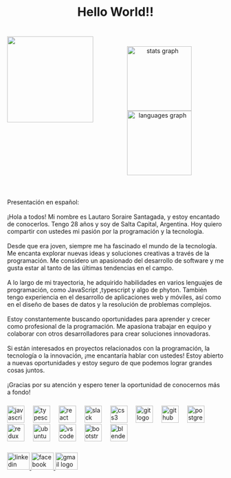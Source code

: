 <h1 align="center">Hello World!!</h1>

###

<br clear="both">

<img align="left" height="200" src="https://media.licdn.com/dms/image/D4D03AQFJ6kfkAaYnXA/profile-displayphoto-shrink_800_800/0/1686078249897?e=1694649600&v=beta&t=5kVelr0KRhum71sMh2HHs7pJHNrOOOQJmRDVqPxw3A4"  />

###

<div align="center">
  <img src="https://github-readme-stats.vercel.app/api?username=Sorsant&hide_title=false&hide_rank=false&show_icons=true&include_all_commits=true&count_private=true&disable_animations=false&theme=dracula&locale=en&hide_border=false&order=1" height="150" alt="stats graph"  />
  <img src="https://github-readme-stats.vercel.app/api/top-langs?username=Sorsant&locale=en&hide_title=false&layout=compact&card_width=320&langs_count=5&theme=dracula&hide_border=false&order=2" height="150" alt="languages graph"  />
</div>

###

<br clear="both">

<p align="left">Presentación en español:<br><br>¡Hola a todos! Mi nombre es Lautaro Soraire Santagada, y estoy encantado de conocerlos. Tengo 28 años y soy de Salta Capital, Argentina. Hoy quiero compartir con ustedes mi pasión por la programación y la tecnología.<br><br>Desde que era joven, siempre me ha fascinado el mundo de la tecnología. Me encanta explorar nuevas ideas y soluciones creativas a través de la programación. Me considero un apasionado del desarrollo de software y me gusta estar al tanto de las últimas tendencias en el campo.<br><br>A lo largo de mi trayectoria, he adquirido habilidades en varios lenguajes de programación, como JavaScript ,typescript y algo de phyton. También tengo experiencia en el desarrollo de aplicaciones web y móviles, así como en el diseño de bases de datos y la resolución de problemas complejos.<br><br>Estoy constantemente buscando oportunidades para aprender y crecer como profesional de la programación. Me apasiona trabajar en equipo y colaborar con otros desarrolladores para crear soluciones innovadoras.<br><br>Si están interesados en proyectos relacionados con la programación, la tecnología o la innovación, ¡me encantaría hablar con ustedes! Estoy abierto a nuevas oportunidades y estoy seguro de que podemos lograr grandes cosas juntos.<br><br>¡Gracias por su atención y espero tener la oportunidad de conocernos más a fondo!

###

<div align="left">
  <img src="https://cdn.jsdelivr.net/gh/devicons/devicon/icons/javascript/javascript-original.svg" height="40" alt="javascript logo"  />
  <img width="12" />
  <img src="https://cdn.jsdelivr.net/gh/devicons/devicon/icons/typescript/typescript-original.svg" height="40" alt="typescript logo"  />
  <img width="12" />
  <img src="https://cdn.jsdelivr.net/gh/devicons/devicon/icons/react/react-original.svg" height="40" alt="react logo"  />
  <img width="12" />
  <img src="https://cdn.jsdelivr.net/gh/devicons/devicon/icons/slack/slack-original.svg" height="40" alt="slack logo"  />
  <img width="12" />
  <img src="https://cdn.jsdelivr.net/gh/devicons/devicon/icons/css3/css3-original.svg" height="40" alt="css3 logo"  />
  <img width="12" />
  <img src="https://cdn.jsdelivr.net/gh/devicons/devicon/icons/git/git-original.svg" height="40" alt="git logo"  />
  <img width="12" />
  <img src="https://cdn.jsdelivr.net/gh/devicons/devicon/icons/github/github-original.svg" height="40" alt="github logo"  />
  <img width="12" />
  <img src="https://cdn.jsdelivr.net/gh/devicons/devicon/icons/postgresql/postgresql-original.svg" height="40" alt="postgresql logo"  />
  <img width="12" />
  <img src="https://cdn.jsdelivr.net/gh/devicons/devicon/icons/redux/redux-original.svg" height="40" alt="redux logo"  />
  <img width="12" />
  <img src="https://cdn.jsdelivr.net/gh/devicons/devicon/icons/ubuntu/ubuntu-plain.svg" height="40" alt="ubuntu logo"  />
  <img width="12" />
  <img src="https://cdn.jsdelivr.net/gh/devicons/devicon/icons/vscode/vscode-original.svg" height="40" alt="vscode logo"  />
  <img width="12" />
  <img src="https://cdn.jsdelivr.net/gh/devicons/devicon/icons/bootstrap/bootstrap-original.svg" height="40" alt="bootstrap logo"  />
  <img width="12" />
  <img src="https://cdn.jsdelivr.net/gh/devicons/devicon/icons/blender/blender-original.svg" height="40" alt="blender logo"  />
</div>

###

<div align="left">
  <a href="https://www.linkedin.com/in/lautaro-soraire-santagada-3b1227169/" target="_blank">
    <img src="https://raw.githubusercontent.com/maurodesouza/profile-readme-generator/master/src/assets/icons/social/linkedin/default.svg" width="52" height="40" alt="linkedin logo"  />
  </a>
  <a href="https://www.facebook.com/lautaro.sorairesantagada/" target="_blank">
    <img src="https://raw.githubusercontent.com/maurodesouza/profile-readme-generator/master/src/assets/icons/social/facebook/default.svg" width="52" height="40" alt="facebook logo"  />
  </a>
  <a href="lautaa26@gmail.com" target="_blank">
    <img src="https://raw.githubusercontent.com/maurodesouza/profile-readme-generator/master/src/assets/icons/social/gmail/default.svg" width="52" height="40" alt="gmail logo"  />
  </a>
</div>

###

<br clear="both">



###
